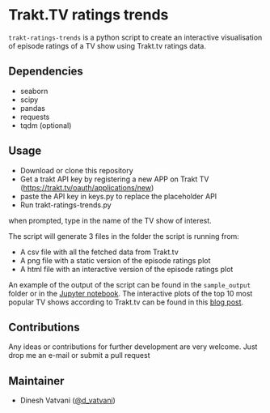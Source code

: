 # Trakt.TV ratings trends
`trakt-ratings-trends` is a python script to create an interactive visualisation of episode ratings of a TV show using Trakt.tv ratings data.

## Dependencies

- seaborn
- scipy
- pandas
- requests
- tqdm (optional)

## Usage

- Download or clone this repository
- Get a trakt API key by registering a new APP on Trakt TV (https://trakt.tv/oauth/applications/new)
- paste the API key in keys.py to replace the placeholder API
- Run trakt-ratings-trends.py

when prompted, type in the name of the TV show of interest.

The script will generate 3 files in the folder the script is running from: 
 - A csv file with all the fetched data from Trakt.tv
 - A png file with a static version of the episode ratings plot
 - A html file with an interactive version of the episode ratings plot

An example of the output of the script can be found in the `sample_output` folder or in the [Jupyter notebook][jupyter_notebook]. 
The interactive plots of the top 10 most popular TV shows according to Trakt.tv can be found in this [blog post][blog_post]. 

## Contributions

Any ideas or contributions for further development are very welcome. Just drop me an e-mail or submit a pull request

## Maintainer

* Dinesh Vatvani ([@d_vatvani](https://twitter.com/d_vatvani))

[jupyter_notebook]: http://nbviewer.jupyter.org/github/dvatvani/trakt-ratings-trends/blob/master/trakt-ratings-trends.ipynb
[blog_post]: http://dvatvani.github.io/tv-show-episode-ratings.html#tv-show-episode-ratings
